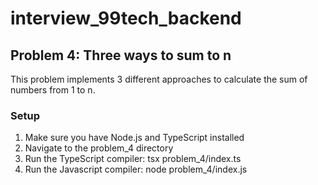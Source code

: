 # interview_99tech_backend

## Problem 4: Three ways to sum to n

This problem implements 3 different approaches to calculate the sum of numbers from 1 to n.

### Setup

1. Make sure you have Node.js and TypeScript installed
2. Navigate to the problem_4 directory
3. Run the TypeScript compiler: tsx problem_4/index.ts
4. Run the Javascript compiler: node problem_4/index.js

